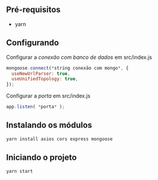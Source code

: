 ## Pré-requisitos

* yarn

## Configurando

Configurar a *conexão com banco de dados* em src/index.js

```js
mongoose.connect(*string conexão com mongo*, {
  useNewUrlParser: true,
  useUnifiedTopology: true, 
});
```

Configurar a *porta* em src/index.js

```js
app.listen( *porta* );
```

## Instalando os módulos

```sh
yarn install axios cors express mongoose
```

## Iniciando o projeto

```sh
yarn start
```
